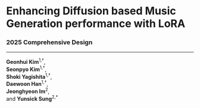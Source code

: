 # Enhancing Diffusion based Music Generation performance with LoRA

### 2025 Comprehensive Design
---
**Geonhui Kim**<sup>1,†</sup>,  
**Seonpyo Kim**<sup>1,†</sup>,  
**Shoki Yagishita**<sup>1,†</sup>,  
**Daewoon Han**<sup>1,†</sup>,  
**Jeonghyeon Im**<sup>2</sup>,  
and **Yunsick Sung**<sup>2,\*</sup>
